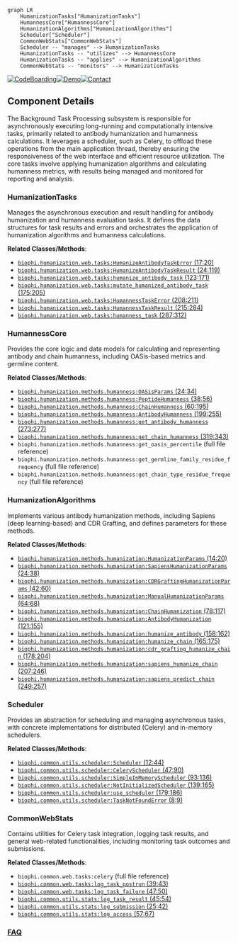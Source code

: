 ```mermaid
graph LR
    HumanizationTasks["HumanizationTasks"]
    HumannessCore["HumannessCore"]
    HumanizationAlgorithms["HumanizationAlgorithms"]
    Scheduler["Scheduler"]
    CommonWebStats["CommonWebStats"]
    Scheduler -- "manages" --> HumanizationTasks
    HumanizationTasks -- "utilizes" --> HumannessCore
    HumanizationTasks -- "applies" --> HumanizationAlgorithms
    CommonWebStats -- "monitors" --> HumanizationTasks
```
[![CodeBoarding](https://img.shields.io/badge/Generated%20by-CodeBoarding-9cf?style=flat-square)](https://github.com/CodeBoarding/GeneratedOnBoardings)[![Demo](https://img.shields.io/badge/Try%20our-Demo-blue?style=flat-square)](https://www.codeboarding.org/demo)[![Contact](https://img.shields.io/badge/Contact%20us%20-%20contact@codeboarding.org-lightgrey?style=flat-square)](mailto:contact@codeboarding.org)

## Component Details

The Background Task Processing subsystem is responsible for asynchronously executing long-running and computationally intensive tasks, primarily related to antibody humanization and humanness calculations. It leverages a scheduler, such as Celery, to offload these operations from the main application thread, thereby ensuring the responsiveness of the web interface and efficient resource utilization. The core tasks involve applying humanization algorithms and calculating humanness metrics, with results being managed and monitored for reporting and analysis.

### HumanizationTasks
Manages the asynchronous execution and result handling for antibody humanization and humanness evaluation tasks. It defines the data structures for task results and errors and orchestrates the application of humanization algorithms and humanness calculations.


**Related Classes/Methods**:

- <a href="https://github.com/Merck/BioPhi/blob/master/biophi/humanization/web/tasks.py#L17-L20" target="_blank" rel="noopener noreferrer">`biophi.humanization.web.tasks:HumanizeAntibodyTaskError` (17:20)</a>
- <a href="https://github.com/Merck/BioPhi/blob/master/biophi/humanization/web/tasks.py#L24-L119" target="_blank" rel="noopener noreferrer">`biophi.humanization.web.tasks:HumanizeAntibodyTaskResult` (24:119)</a>
- <a href="https://github.com/Merck/BioPhi/blob/master/biophi/humanization/web/tasks.py#L123-L171" target="_blank" rel="noopener noreferrer">`biophi.humanization.web.tasks:humanize_antibody_task` (123:171)</a>
- <a href="https://github.com/Merck/BioPhi/blob/master/biophi/humanization/web/tasks.py#L175-L205" target="_blank" rel="noopener noreferrer">`biophi.humanization.web.tasks:mutate_humanized_antibody_task` (175:205)</a>
- <a href="https://github.com/Merck/BioPhi/blob/master/biophi/humanization/web/tasks.py#L208-L211" target="_blank" rel="noopener noreferrer">`biophi.humanization.web.tasks:HumannessTaskError` (208:211)</a>
- <a href="https://github.com/Merck/BioPhi/blob/master/biophi/humanization/web/tasks.py#L215-L284" target="_blank" rel="noopener noreferrer">`biophi.humanization.web.tasks:HumannessTaskResult` (215:284)</a>
- <a href="https://github.com/Merck/BioPhi/blob/master/biophi/humanization/web/tasks.py#L287-L312" target="_blank" rel="noopener noreferrer">`biophi.humanization.web.tasks:humanness_task` (287:312)</a>


### HumannessCore
Provides the core logic and data models for calculating and representing antibody and chain humanness, including OASis-based metrics and germline content.


**Related Classes/Methods**:

- <a href="https://github.com/Merck/BioPhi/blob/master/biophi/humanization/methods/humanness.py#L24-L34" target="_blank" rel="noopener noreferrer">`biophi.humanization.methods.humanness:OASisParams` (24:34)</a>
- <a href="https://github.com/Merck/BioPhi/blob/master/biophi/humanization/methods/humanness.py#L38-L56" target="_blank" rel="noopener noreferrer">`biophi.humanization.methods.humanness:PeptideHumanness` (38:56)</a>
- <a href="https://github.com/Merck/BioPhi/blob/master/biophi/humanization/methods/humanness.py#L60-L195" target="_blank" rel="noopener noreferrer">`biophi.humanization.methods.humanness:ChainHumanness` (60:195)</a>
- <a href="https://github.com/Merck/BioPhi/blob/master/biophi/humanization/methods/humanness.py#L199-L255" target="_blank" rel="noopener noreferrer">`biophi.humanization.methods.humanness:AntibodyHumanness` (199:255)</a>
- <a href="https://github.com/Merck/BioPhi/blob/master/biophi/humanization/methods/humanness.py#L273-L277" target="_blank" rel="noopener noreferrer">`biophi.humanization.methods.humanness:get_antibody_humanness` (273:277)</a>
- <a href="https://github.com/Merck/BioPhi/blob/master/biophi/humanization/methods/humanness.py#L319-L343" target="_blank" rel="noopener noreferrer">`biophi.humanization.methods.humanness:get_chain_humanness` (319:343)</a>
- `biophi.humanization.methods.humanness:get_oasis_percentile` (full file reference)
- `biophi.humanization.methods.humanness:get_germline_family_residue_frequency` (full file reference)
- `biophi.humanization.methods.humanness:get_chain_type_residue_frequency` (full file reference)


### HumanizationAlgorithms
Implements various antibody humanization methods, including Sapiens (deep learning-based) and CDR Grafting, and defines parameters for these methods.


**Related Classes/Methods**:

- <a href="https://github.com/Merck/BioPhi/blob/master/biophi/humanization/methods/humanization.py#L14-L20" target="_blank" rel="noopener noreferrer">`biophi.humanization.methods.humanization:HumanizationParams` (14:20)</a>
- <a href="https://github.com/Merck/BioPhi/blob/master/biophi/humanization/methods/humanization.py#L24-L38" target="_blank" rel="noopener noreferrer">`biophi.humanization.methods.humanization:SapiensHumanizationParams` (24:38)</a>
- <a href="https://github.com/Merck/BioPhi/blob/master/biophi/humanization/methods/humanization.py#L42-L60" target="_blank" rel="noopener noreferrer">`biophi.humanization.methods.humanization:CDRGraftingHumanizationParams` (42:60)</a>
- <a href="https://github.com/Merck/BioPhi/blob/master/biophi/humanization/methods/humanization.py#L64-L68" target="_blank" rel="noopener noreferrer">`biophi.humanization.methods.humanization:ManualHumanizationParams` (64:68)</a>
- <a href="https://github.com/Merck/BioPhi/blob/master/biophi/humanization/methods/humanization.py#L78-L117" target="_blank" rel="noopener noreferrer">`biophi.humanization.methods.humanization:ChainHumanization` (78:117)</a>
- <a href="https://github.com/Merck/BioPhi/blob/master/biophi/humanization/methods/humanization.py#L121-L155" target="_blank" rel="noopener noreferrer">`biophi.humanization.methods.humanization:AntibodyHumanization` (121:155)</a>
- <a href="https://github.com/Merck/BioPhi/blob/master/biophi/humanization/methods/humanization.py#L158-L162" target="_blank" rel="noopener noreferrer">`biophi.humanization.methods.humanization:humanize_antibody` (158:162)</a>
- <a href="https://github.com/Merck/BioPhi/blob/master/biophi/humanization/methods/humanization.py#L165-L175" target="_blank" rel="noopener noreferrer">`biophi.humanization.methods.humanization:humanize_chain` (165:175)</a>
- <a href="https://github.com/Merck/BioPhi/blob/master/biophi/humanization/methods/humanization.py#L178-L204" target="_blank" rel="noopener noreferrer">`biophi.humanization.methods.humanization:cdr_grafting_humanize_chain` (178:204)</a>
- <a href="https://github.com/Merck/BioPhi/blob/master/biophi/humanization/methods/humanization.py#L207-L246" target="_blank" rel="noopener noreferrer">`biophi.humanization.methods.humanization:sapiens_humanize_chain` (207:246)</a>
- <a href="https://github.com/Merck/BioPhi/blob/master/biophi/humanization/methods/humanization.py#L249-L257" target="_blank" rel="noopener noreferrer">`biophi.humanization.methods.humanization:sapiens_predict_chain` (249:257)</a>


### Scheduler
Provides an abstraction for scheduling and managing asynchronous tasks, with concrete implementations for distributed (Celery) and in-memory schedulers.


**Related Classes/Methods**:

- <a href="https://github.com/Merck/BioPhi/blob/master/biophi/common/utils/scheduler.py#L12-L44" target="_blank" rel="noopener noreferrer">`biophi.common.utils.scheduler:Scheduler` (12:44)</a>
- <a href="https://github.com/Merck/BioPhi/blob/master/biophi/common/utils/scheduler.py#L47-L90" target="_blank" rel="noopener noreferrer">`biophi.common.utils.scheduler:CeleryScheduler` (47:90)</a>
- <a href="https://github.com/Merck/BioPhi/blob/master/biophi/common/utils/scheduler.py#L93-L136" target="_blank" rel="noopener noreferrer">`biophi.common.utils.scheduler:SimpleInMemoryScheduler` (93:136)</a>
- <a href="https://github.com/Merck/BioPhi/blob/master/biophi/common/utils/scheduler.py#L139-L165" target="_blank" rel="noopener noreferrer">`biophi.common.utils.scheduler:NotInitializedScheduler` (139:165)</a>
- <a href="https://github.com/Merck/BioPhi/blob/master/biophi/common/utils/scheduler.py#L179-L186" target="_blank" rel="noopener noreferrer">`biophi.common.utils.scheduler:use_scheduler` (179:186)</a>
- <a href="https://github.com/Merck/BioPhi/blob/master/biophi/common/utils/scheduler.py#L8-L9" target="_blank" rel="noopener noreferrer">`biophi.common.utils.scheduler:TaskNotFoundError` (8:9)</a>


### CommonWebStats
Contains utilities for Celery task integration, logging task results, and general web-related functionalities, including monitoring task outcomes and submissions.


**Related Classes/Methods**:

- `biophi.common.web.tasks:celery` (full file reference)
- <a href="https://github.com/Merck/BioPhi/blob/master/biophi/common/web/tasks.py#L39-L43" target="_blank" rel="noopener noreferrer">`biophi.common.web.tasks:log_task_postrun` (39:43)</a>
- <a href="https://github.com/Merck/BioPhi/blob/master/biophi/common/web/tasks.py#L47-L50" target="_blank" rel="noopener noreferrer">`biophi.common.web.tasks:log_task_failure` (47:50)</a>
- <a href="https://github.com/Merck/BioPhi/blob/master/biophi/common/utils/stats.py#L45-L54" target="_blank" rel="noopener noreferrer">`biophi.common.utils.stats:log_task_result` (45:54)</a>
- <a href="https://github.com/Merck/BioPhi/blob/master/biophi/common/utils/stats.py#L25-L42" target="_blank" rel="noopener noreferrer">`biophi.common.utils.stats:log_submission` (25:42)</a>
- <a href="https://github.com/Merck/BioPhi/blob/master/biophi/common/utils/stats.py#L57-L67" target="_blank" rel="noopener noreferrer">`biophi.common.utils.stats:log_access` (57:67)</a>




### [FAQ](https://github.com/CodeBoarding/GeneratedOnBoardings/tree/main?tab=readme-ov-file#faq)